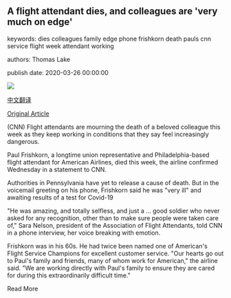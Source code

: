 ## A flight attendant dies, and colleagues are 'very much on edge'

keywords: dies colleagues family edge phone frishkorn death pauls cnn service flight week attendant working

authors: Thomas Lake

publish date: 2020-03-26 00:00:00

![](https://cdn.cnn.com/cnnnext/dam/assets/200326150650-american-airlines-jets-file-super-tease.jpg)

[中文翻译](A%20flight%20attendant%20dies%2C%20and%20colleagues%20are%20%27very%20much%20on%20edge%27_zh.md)

[Original Article](https://edition.cnn.com/2020/03/26/us/flight-attendant-coronavirus-death/index.html)

(CNN) Flight attendants are mourning the death of a beloved colleague this week as they keep working in conditions that they say feel increasingly dangerous.

Paul Frishkorn, a longtime union representative and Philadelphia-based flight attendant for American Airlines, died this week, the airline confirmed Wednesday in a statement to CNN.

Authorities in Pennsylvania have yet to release a cause of death. But in the voicemail greeting on his phone, Frishkorn said he was "very ill" and awaiting results of a test for Covid-19

"He was amazing, and totally selfless, and just a ... good soldier who never asked for any recognition, other than to make sure people were taken care of," Sara Nelson, president of the Association of Flight Attendants, told CNN in a phone interview, her voice breaking with emotion.

Frishkorn was in his 60s. He had twice been named one of American's Flight Service Champions for excellent customer service. "Our hearts go out to Paul's family and friends, many of whom work for American," the airline said. "We are working directly with Paul's family to ensure they are cared for during this extraordinarily difficult time."

Read More